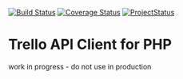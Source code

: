 [![Build Status](https://travis-ci.org/stevenmaguire/trello-php.svg?branch=develop)](https://travis-ci.org/stevenmaguire/trello-php)
[![Coverage Status](https://coveralls.io/repos/stevenmaguire/trello-php/badge.png)](https://coveralls.io/r/stevenmaguire/trello-php)
[![ProjectStatus](http://stillmaintained.com/stevenmaguire/trello-php.png)](http://stillmaintained.com/stevenmaguire/trello-php)

Trello API Client for PHP
==========

work in progress - do not use in production

